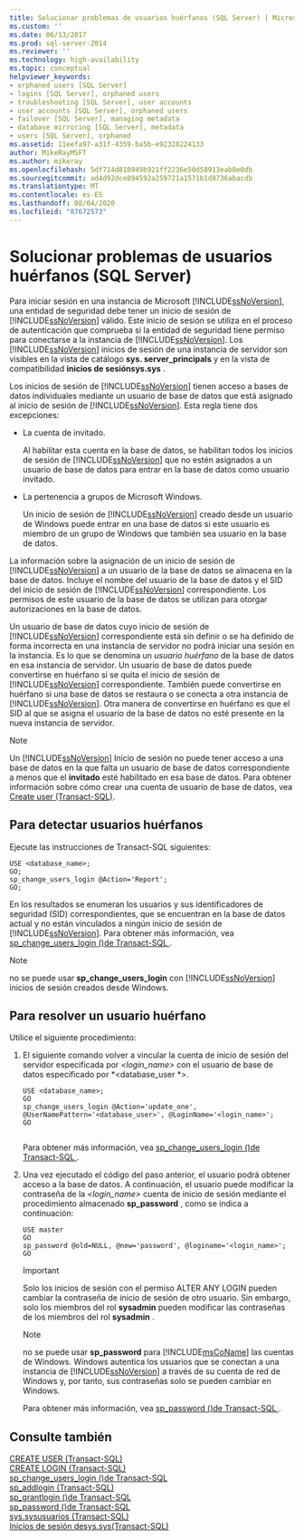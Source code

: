 ```yaml
---
title: Solucionar problemas de usuarios huérfanos (SQL Server) | Microsoft Docs
ms.custom: ''
ms.date: 06/13/2017
ms.prod: sql-server-2014
ms.reviewer: ''
ms.technology: high-availability
ms.topic: conceptual
helpviewer_keywords:
- orphaned users [SQL Server]
- logins [SQL Server], orphaned users
- troubleshooting [SQL Server], user accounts
- user accounts [SQL Server], orphaned users
- failover [SQL Server], managing metadata
- database mirroring [SQL Server], metadata
- users [SQL Server], orphaned
ms.assetid: 11eefa97-a31f-4359-ba5b-e92328224133
author: MikeRayMSFT
ms.author: mikeray
ms.openlocfilehash: 5df714d818949b921ff2236e50d58913eab0e0db
ms.sourcegitcommit: ad4d92dce894592a259721a1571b1d8736abacdb
ms.translationtype: MT
ms.contentlocale: es-ES
ms.lasthandoff: 08/04/2020
ms.locfileid: "87672573"
---
```

# <a name="troubleshoot-orphaned-users-sql-server"></a>Solucionar problemas de usuarios huérfanos (SQL Server)
  Para iniciar sesión en una instancia de Microsoft [!INCLUDE[ssNoVersion](../../includes/ssnoversion-md.md)], una entidad de seguridad debe tener un inicio de sesión de [!INCLUDE[ssNoVersion](../../includes/ssnoversion-md.md)] válido. Este inicio de sesión se utiliza en el proceso de autenticación que comprueba si la entidad de seguridad tiene permiso para conectarse a la instancia de [!INCLUDE[ssNoVersion](../../includes/ssnoversion-md.md)]. Los [!INCLUDE[ssNoVersion](../../includes/ssnoversion-md.md)] inicios de sesión de una instancia de servidor son visibles en la vista de catálogo **sys. server_principals** y en la vista de compatibilidad **inicios de sesiónsys.sys** .  
  
 Los inicios de sesión de [!INCLUDE[ssNoVersion](../../includes/ssnoversion-md.md)] tienen acceso a bases de datos individuales mediante un usuario de base de datos que está asignado al inicio de sesión de [!INCLUDE[ssNoVersion](../../includes/ssnoversion-md.md)]. Esta regla tiene dos excepciones:  
  
-   La cuenta de invitado.  
  
     Al habilitar esta cuenta en la base de datos, se habilitan todos los inicios de sesión de [!INCLUDE[ssNoVersion](../../includes/ssnoversion-md.md)] que no estén asignados a un usuario de base de datos para entrar en la base de datos como usuario invitado.  
  
-   La pertenencia a grupos de Microsoft Windows.  
  
     Un inicio de sesión de [!INCLUDE[ssNoVersion](../../includes/ssnoversion-md.md)] creado desde un usuario de Windows puede entrar en una base de datos si este usuario es miembro de un grupo de Windows que también sea usuario en la base de datos.  
  
 La información sobre la asignación de un inicio de sesión de [!INCLUDE[ssNoVersion](../../includes/ssnoversion-md.md)] a un usuario de la base de datos se almacena en la base de datos. Incluye el nombre del usuario de la base de datos y el SID del inicio de sesión de [!INCLUDE[ssNoVersion](../../includes/ssnoversion-md.md)] correspondiente. Los permisos de este usuario de la base de datos se utilizan para otorgar autorizaciones en la base de datos.  
  
 Un usuario de base de datos cuyo inicio de sesión de [!INCLUDE[ssNoVersion](../../includes/ssnoversion-md.md)] correspondiente está sin definir o se ha definido de forma incorrecta en una instancia de servidor no podrá iniciar una sesión en la instancia. Es lo que se denomina un *usuario huérfano* de la base de datos en esa instancia de servidor. Un usuario de base de datos puede convertirse en huérfano si se quita el inicio de sesión de [!INCLUDE[ssNoVersion](../../includes/ssnoversion-md.md)] correspondiente. También puede convertirse en huérfano si una base de datos se restaura o se conecta a otra instancia de [!INCLUDE[ssNoVersion](../../includes/ssnoversion-md.md)]. Otra manera de convertirse en huérfano es que el SID al que se asigna el usuario de la base de datos no esté presente en la nueva instancia de servidor.  
  
> [!NOTE]  
>  Un [!INCLUDE[ssNoVersion](../../includes/ssnoversion-md.md)] Inicio de sesión no puede tener acceso a una base de datos en la que falta un usuario de base de datos correspondiente a menos que el **invitado** esté habilitado en esa base de datos. Para obtener información sobre cómo crear una cuenta de usuario de base de datos, vea [Create user &#40;Transact-SQL&#41;](/sql/t-sql/statements/create-user-transact-sql).  
  
## <a name="to-detect-orphaned-users"></a>Para detectar usuarios huérfanos  
 Ejecute las instrucciones de Transact-SQL siguientes:   
  
```  
USE <database_name>;  
GO;   
sp_change_users_login @Action='Report';  
GO;  
```  
  
 En los resultados se enumeran los usuarios y sus identificadores de seguridad (SID) correspondientes, que se encuentran en la base de datos actual y no están vinculados a ningún inicio de sesión de [!INCLUDE[ssNoVersion](../../includes/ssnoversion-md.md)]. Para obtener más información, vea [sp_change_users_login &#40;&#41;de Transact-SQL ](/sql/relational-databases/system-stored-procedures/sp-change-users-login-transact-sql).  
  
> [!NOTE]  
>  no se puede usar **sp_change_users_login** con [!INCLUDE[ssNoVersion](../../includes/ssnoversion-md.md)] inicios de sesión creados desde Windows.  
  
## <a name="to-resolve-an-orphaned-user"></a>Para resolver un usuario huérfano  
 Utilice el siguiente procedimiento:  
  
1.  El siguiente comando volver a vincular la cuenta de inicio de sesión del servidor especificada por *<login_name>* con el usuario de base de datos especificado por *<database_user *>.  
  
    ```  
    USE <database_name>;  
    GO  
    sp_change_users_login @Action='update_one', @UserNamePattern='<database_user>', @LoginName='<login_name>';  
    GO  
  
    ```  
  
     Para obtener más información, vea [sp_change_users_login &#40;&#41;de Transact-SQL ](/sql/relational-databases/system-stored-procedures/sp-change-users-login-transact-sql).  
  
2.  Una vez ejecutado el código del paso anterior, el usuario podrá obtener acceso a la base de datos. A continuación, el usuario puede modificar la contraseña de la *<login_name>* cuenta de inicio de sesión mediante el procedimiento almacenado **sp_password** , como se indica a continuación:  
  
    ```  
    USE master   
    GO  
    sp_password @old=NULL, @new='password', @loginame='<login_name>';  
    GO  
    ```  
  
    > [!IMPORTANT]  
    >  Solo los inicios de sesión con el permiso ALTER ANY LOGIN pueden cambiar la contraseña de inicio de sesión de otro usuario. Sin embargo, solo los miembros del rol **sysadmin** pueden modificar las contraseñas de los miembros del rol **sysadmin** .  
  
    > [!NOTE]  
    >  no se puede usar **sp_password** para [!INCLUDE[msCoName](../../includes/msconame-md.md)] las cuentas de Windows. Windows autentica los usuarios que se conectan a una instancia de [!INCLUDE[ssNoVersion](../../includes/ssnoversion-md.md)] a través de su cuenta de red de Windows y, por tanto, sus contraseñas solo se pueden cambiar en Windows.  
  
     Para obtener más información, vea [sp_password &#40;&#41;de Transact-SQL ](/sql/relational-databases/system-stored-procedures/sp-password-transact-sql).  
  
## <a name="see-also"></a>Consulte también  
 [CREATE USER &#40;Transact-SQL&#41;](/sql/t-sql/statements/create-user-transact-sql)   
 [CREATE LOGIN &#40;Transact-SQL&#41;](/sql/t-sql/statements/create-login-transact-sql)   
 [sp_change_users_login &#40;&#41;de Transact-SQL](/sql/relational-databases/system-stored-procedures/sp-change-users-login-transact-sql)   
 [sp_addlogin &#40;Transact-SQL&#41;](/sql/relational-databases/system-stored-procedures/sp-addlogin-transact-sql)   
 [sp_grantlogin &#40;&#41;de Transact-SQL](/sql/relational-databases/system-stored-procedures/sp-grantlogin-transact-sql)   
 [sp_password &#40;&#41;de Transact-SQL](/sql/relational-databases/system-stored-procedures/sp-password-transact-sql)   
 [sys.sysusuarios &#40;Transact-SQL&#41;](/sql/relational-databases/system-compatibility-views/sys-sysusers-transact-sql)   
 [Inicios de sesión desys.sys&#40;Transact-SQL&#41;](/sql/relational-databases/system-compatibility-views/sys-syslogins-transact-sql)  
  
  
